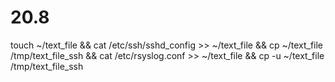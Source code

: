 # 20.8

touch ~/text_file && cat /etc/ssh/sshd_config >> ~/text_file && cp ~/text_file /tmp/text_file_ssh && cat /etc/rsyslog.conf >> ~/text_file && cp -u ~/text_file /tmp/text_file_ssh
